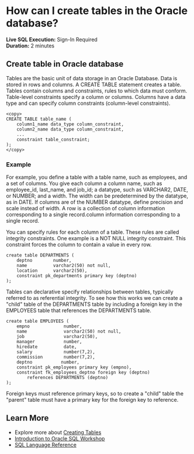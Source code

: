 # How can I create tables in the Oracle database?
<!-- If your code can fit in a 2048 character URL, we advise using the sprint-livesql-worksheet template, as this does not require the creation of a Live SQL tutorial. -->
<livesql-button src="https://livesql.oracle.com/next/worksheet?tutorial=json-duality-views-quick-start-D3wdHG&share_key=jCX1875rL3">

<b>Live SQL Execution:</b> Sign-In Required</br>
<b>Duration:</b> 2 minutes 


## Create table in Oracle database

Tables are the basic unit of data storage in an Oracle Database. Data is stored in rows and columns. A CREATE TABLE statement creates a table. Tables contain columns and constraints, rules to which data must conform. Table-level constraints specify a column or columns. Columns have a data type and can specify column constraints (column-level constraints).

```
<copy>
CREATE TABLE table_name (
    column1_name data_type column_constraint,
    column2_name data_type column_constraint,
    ...
    constraint table_constraint;
);
</copy>
```

### Example

For example, you define a table with a table name, such as employees, and a set of columns. You give each column a column name, such as employee\_id, last\_name, and job\_id; a datatype, such as VARCHAR2, DATE, or NUMBER; and a width. The width can be predetermined by the datatype, as in DATE. If columns are of the NUMBER datatype, define precision and scale instead of width. A row is a collection of column information corresponding to a single record.column information corresponding to a single record.

You can specify rules for each column of a table. These rules are called integrity constraints. One example is a NOT NULL integrity constraint. This constraint forces the column to contain a value in every row.

```
create table DEPARTMENTS (  
    deptno        number,  
    name          varchar2(50) not null,  
    location      varchar2(50),  
    constraint pk_departments primary key (deptno)  
);
```

Tables can declarative specify relationships between tables, typically referred to as referential integrity. To see how this works we can create a "child" table of the DEPARTMENTS table by including a foreign key in the EMPLOYEES table that references the DEPARTMENTS table.

```
create table EMPLOYEES (  
    empno             number,  
    name              varchar2(50) not null,  
    job               varchar2(50),  
    manager           number,  
    hiredate          date,  
    salary            number(7,2),  
    commission        number(7,2),  
    deptno           number,  
    constraint pk_employees primary key (empno),  
    constraint fk_employees_deptno foreign key (deptno) 
        references DEPARTMENTS (deptno)  
);
```

Foreign keys must reference primary keys, so to create a "child" table the "parent" table must have a primary key for the foreign key to reference.

## Learn More

* Explore more about [Creating Tables](https://docs.oracle.com/cd/B28359_01/server.111/b28310/tables003.htm#ADMIN11634)
* [Introduction to Oracle SQL Workshop](https://livelabs.oracle.com/pls/apex/dbpm/r/livelabs/view-workshop?wid=943)
* [SQL Language Reference](https://docs.oracle.com/en/database/oracle/oracle-database/12.2/sqlrf/Introduction-to-Oracle-SQL.html#GUID-049B7AE8-11E1-4110-B3E4-D117907D77AC)
